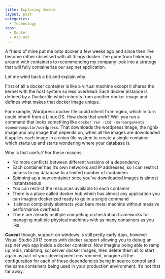 ```yaml
---
title: Exploring Docker
layout: post
categories:
  - Technology
tags:
  - Docker
  - Asp.net
---
```


A friend of mine put me onto docker a few weeks ago and since then I’ve become rather obsessed with all things docker. I’ve gone from tinkering around with containers to recommending my company look into a strategy that will fully containerize our asp.net application.

Let me wind back a bit and explain why.<!-- more -->

First of all a docker container is like a virtual machine except it shares the kernel with the host system so less overhead. Each docker instance is defined by a Dockerfile which inherits from another docker image and defines what makes that docker image unique.

For example, Wordpress docker file could inherit from nginx, which in turn could inherit from a Linux OS. How does that work? Well you run a command that looks something like `docker run -itd -morearguments someonepopular/wordpress`. That downloads the wordpress image, the ngnix image and any image that depends on, when all the images are downloaded it applies each image in a union file system to create a single container which starts up and starts wondering where your database is.

Why is that useful? For these reasons:

- No more conflicts between different versions of a dependency
- Each container has it’s own networks and IP addresses, so I can restrict access to my database to a limited number of containers
- Spinning up a new container once you’ve downloaded images is almost instantaneous
- You can restrict the resources available to each container
- There is a place called docker hub which has almost any application you can imagine dockerized ready to go in a single command
- It almost completely abstracts your bare metal machine without massive performance overhead
- There are already multiple competing orchestration frameworks for managing multiple physical machines with as many containers as you like

**Caveat** though, support on windows is still pretty early days, however Visual Studio 2017 comes with docker support allowing you to debug an asp.net web app inside a docker container. Now imagine being able to ramp up redis, rabbitmq, sql server docker images, then delete them all to start again as part of your development environment, imagine all the configuration for each of these dependencies being in source control and the same containers being used in your production environment. It’s not that far away.
